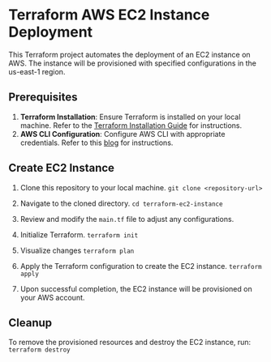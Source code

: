 # Terraform AWS EC2 Instance Deployment

This Terraform project automates the deployment of an EC2 instance on AWS. The instance will be provisioned with specified configurations in the us-east-1 region.

## Prerequisites

1. **Terraform Installation**: Ensure Terraform is installed on your local machine. Refer to the [Terraform Installation Guide](https://developer.hashicorp.com/terraform/tutorials/aws-get-started/install-cli) for instructions.
2. **AWS CLI Configuration**: Configure AWS CLI with appropriate credentials. Refer to this [blog](https://k21academy.com/amazon-web-services/aws-cli/) for instructions.

## Create EC2 Instance

1. Clone this repository to your local machine.
   `git clone <repository-url>`

2. Navigate to the cloned directory.
   `cd terraform-ec2-instance`

3. Review and modify the `main.tf` file to adjust any configurations.

4. Initialize Terraform.
   `terraform init`

5. Visualize changes
   `terraform plan`

6. Apply the Terraform configuration to create the EC2 instance.
   `terraform apply`

7. Upon successful completion, the EC2 instance will be provisioned on your AWS account.

## Cleanup

To remove the provisioned resources and destroy the EC2 instance, run:
`terraform destroy`
